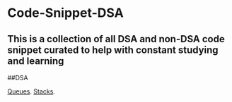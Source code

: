 # Code-Snippet-DSA

## This is a collection of all DSA and non-DSA code snippet curated to help with constant studying and learning

##DSA

[Queues](https://github.com/aabudu16/Code-Snippet-DSA/blob/master/DSA/Queue.swift).
[Stacks](https://github.com/aabudu16/Code-Snippet-DSA/blob/master/DSA/Stacks.swift).
